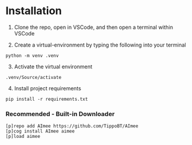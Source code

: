 # Installation

1. Clone the repo, open in VSCode, and then open a terminal within VSCode

2. Create a virtual-environment by typing the following into your terminal
```
python -m venv .venv
```

3. Activate the virtual environment
```
.venv/Source/activate
```

4. Install project requirements
```
pip install -r requirements.txt
```



### Recommended - Built-in Downloader
```
[p]repo add AImee https://github.com/TippoBT/AImee
[p]cog install AImee aimee
[p]load aimee
```
